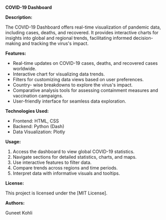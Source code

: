 **COVID-19 Dashboard**

**Description:**

The COVID-19 Dashboard offers real-time visualization of pandemic data, including cases, deaths, and recovered.
It provides interactive charts for insights into global and regional trends, facilitating informed decision-making and tracking the virus's impact.

**Features:**

- Real-time updates on COVID-19 cases, deaths, and recovered cases worldwide.
- Interactive chart for visualizing data trends.
- Filters for customizing data views based on user preferences.
- Country- wise breakdowns to explore the virus's impact.
- Comparative analysis tools for assessing containment measures and vaccination campaigns.
- User-friendly interface for seamless data exploration.

**Technologies Used:**

- Frontend: HTML, CSS
- Backend: Python (Dash)
- Data Visualization: Plotly

**Usage:**

1. Access the dashboard to view global COVID-19 statistics.
2. Navigate sections for detailed statistics, charts, and maps.
3. Use interactive features to filter data.
4. Compare trends across regions and time periods.
5. Interpret data with informative visuals and tooltips.

**License:**

This project is licensed under the [MIT License].

**Authors:**

Guneet Kohli
